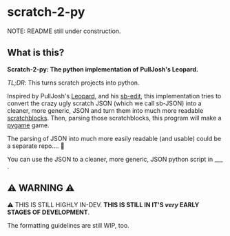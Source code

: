 # scratch-2-py

NOTE: README still under construction.

## What is this?

**Scratch-2-py: The python implementation of PullJosh's Leopard.**

_TL;DR_: This turns scratch projects into python.

Inspired by PullJosh's [Leopard](https://github.com/PullJosh/leopard), and his [sb-edit](https://github.com/PullJosh/sb-edit), this implementation tries to convert the crazy ugly scratch JSON (which we call sb-JSON) into a cleaner, more generic, JSON and turn them into much more readable [scratchblocks](https://github.com/scratchblocks/scratchblocks). Then, parsing those scratchblocks, this program will make a [pygame](https://www.pygame.org/news) game.

The parsing of JSON into much more easily readable (and usable) could be a separate repo.... :thinking:

You can use the JSON to a cleaner, more generic, JSON python script in ___ .

## :warning: WARNING :warning:

:warning: THIS IS STILL HIGHLY IN-DEV. **THIS IS STILL IN IT'S _very_ EARLY STAGES OF DEVELOPMENT**.

The formatting guidelines are still WIP, too.
